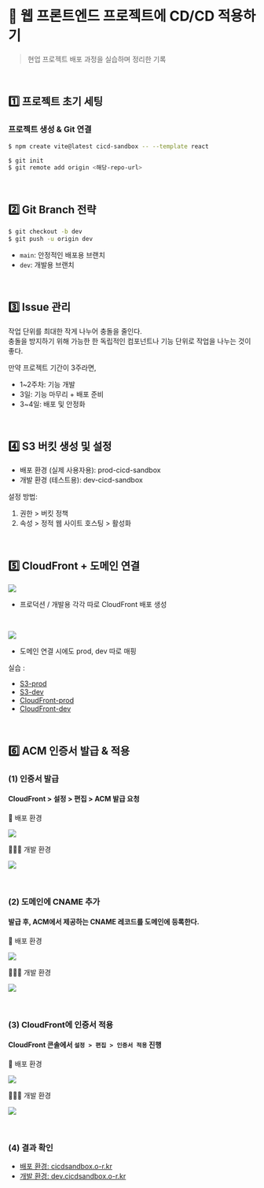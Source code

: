 # 🚀 웹 프론트엔드 프로젝트에 CD/CD 적용하기

> 현업 프로젝트 배포 과정을 실습하며 정리한 기록

<br>

## 1️⃣ 프로젝트 초기 세팅

### 프로젝트 생성 & Git 연결

```bash
$ npm create vite@latest cicd-sandbox -- --template react

$ git init
$ git remote add origin <해당-repo-url>

```

<br>

## 2️⃣ Git Branch 전략

```bash
$ git checkout -b dev
$ git push -u origin dev
```

- `main`: 안정적인 배포용 브랜치
- `dev`: 개발용 브랜치

<br>

## 3️⃣ Issue 관리

작업 단위를 최대한 작게 나누어 충돌을 줄인다.  
충돌을 방지하기 위해 가능한 한 독립적인 컴포넌트나 기능 단위로 작업을 나누는 것이 좋다.

만약 프로젝트 기간이 3주라면,

- 1~2주차: 기능 개발
- 3일: 기능 마무리 + 배포 준비
- 3~4일: 배포 및 안정화

<br>

## 4️⃣ S3 버킷 생성 및 설정

- 배포 환경 (실제 사용자용): prod-cicd-sandbox
- 개발 환경 (테스트용): dev-cicd-sandbox

설정 방법:

1. 권한 > 버킷 정책
2. 속성 > 정적 웹 사이트 호스팅 > 활성화

<br>

## 5️⃣ CloudFront + 도메인 연결

![](./public/cloudfront3.png)

- 프로덕션 / 개발용 각각 따로 CloudFront 배포 생성

<br>

![](./public/domain.png)

- 도메인 연결 시에도 prod, dev 따로 매핑

실습 :

- [S3-prod](http://prod-cicd-sandbox.s3-website.ap-northeast-2.amazonaws.com/)
- [S3-dev](http://dev-cicd-sandbox.s3-website.ap-northeast-2.amazonaws.com/)
- [CloudFront-prod](https://d36iaucl5xrtt4.cloudfront.net/)
- [CloudFront-dev](https://d24oa7dahq7ss9.cloudfront.net/)

<br>

## 6️⃣ ACM 인증서 발급 & 적용

### (1) 인증서 발급

#### CloudFront > 설정 > 편집 > ACM 발급 요청

🚀 배포 환경

![](./public/acm.png)

👩🏻‍💻 개발 환경

![](./public/acm2.png)

<br>

### (2) 도메인에 CNAME 추가

#### 발급 후, ACM에서 제공하는 CNAME 레코드를 도메인에 등록한다.

🚀 배포 환경

![](./public/acm-domain.png)

👩🏻‍💻 개발 환경

![](./public/acm-domain2.png)

<br>

### (3) CloudFront에 인증서 적용

#### CloudFront 콘솔에서 `설정 > 편집 > 인증서 적용` 진행

🚀 배포 환경

![](./public/cloudfront.png)

👩🏻‍💻 개발 환경

![](./public/cloudfront2.png)

<br>

### (4) 결과 확인

- [배포 환경: cicdsandbox.o-r.kr](https://cicdsandbox.o-r.kr/)
- [개발 환경: dev.cicdsandbox.o-r.kr](https://dev.cicdsandbox.o-r.kr/)

<br>
